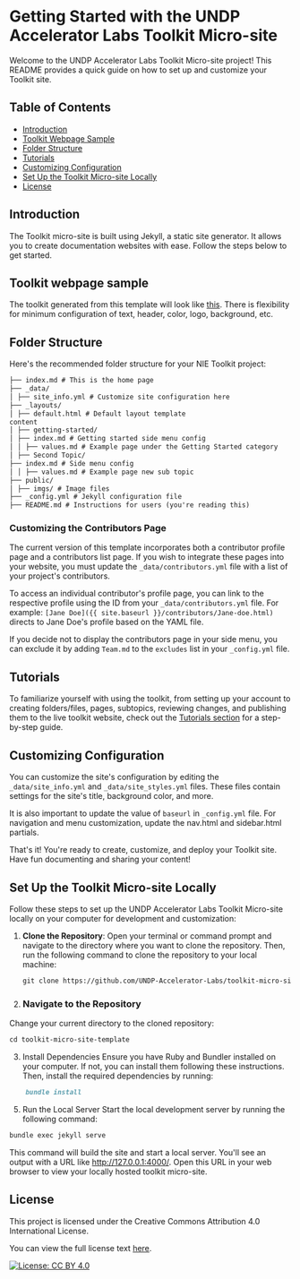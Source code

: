 # Getting Started with the UNDP Accelerator Labs Toolkit Micro-site

Welcome to the UNDP Accelerator Labs Toolkit Micro-site project! This README provides a quick guide on how to set up and customize your Toolkit site.

## Table of Contents

- [Introduction](#introduction)
- [Toolkit Webpage Sample](#toolkit-webpage-sample)
- [Folder Structure](#folder-structure)
- [Tutorials](#tutorials)
- [Customizing Configuration](#customizing-configuration)
- [Set Up the Toolkit Micro-site Locally](#set-up-the-toolkit-micro-site-locally)
- [License](#license)

## Introduction

The Toolkit micro-site is built using Jekyll, a static site generator. It allows you to create documentation websites with ease. Follow the steps below to get started.

## Toolkit webpage sample
The toolkit generated from this template will look like [this](https://undp-accelerator-labs.github.io/national_innovation_ecosystems_toolkit/). There is flexibility for minimum configuration of text, header, color, logo, background, etc.

## Folder Structure

Here's the recommended folder structure for your NIE Toolkit project:
```markdown
├── index.md # This is the home page
├── _data/
│ ├── site_info.yml # Customize site configuration here
├── _layouts/
│ ├── default.html # Default layout template
content
│ ├── getting-started/
│ ├── index.md # Getting started side menu config
│ │ ├── values.md # Example page under the Getting Started category
│ ├── Second Topic/
├── index.md # Side menu config
│ │ ├── values.md # Example page new sub topic
├── public/
│ ├── imgs/ # Image files
├── _config.yml # Jekyll configuration file
├── README.md # Instructions for users (you're reading this)

``````


### Customizing the Contributors Page

The current version of this template incorporates both a contributor profile page and a contributors list page. If you wish to integrate these pages into your website, you must update the `_data/contributors.yml` file with a list of your project's contributors.

To access an individual contributor's profile page, you can link to the respective profile using the ID from your `_data/contributors.yml` file. For example: `[Jane Doe]({{ site.baseurl }}/contributors/Jane-doe.html)` directs to Jane Doe's profile based on the YAML file.

If you decide not to display the contributors page in your side menu, you can exclude it by adding `Team.md` to the `excludes` list in your `_config.yml` file.

## Tutorials
To familiarize yourself with using the toolkit, from setting up your account to creating folders/files, pages, subtopics, reviewing changes, and publishing them to the live toolkit website, check out the [Tutorials section](./Tutorials/index) for a step-by-step guide.

## Customizing Configuration

You can customize the site's configuration by editing the `_data/site_info.yml` and `_data/site_styles.yml` files. These files contain settings for the site's title, background color, and more.

It is also important to update the value of `baseurl` in `_config.yml` file. 
For navigation and menu customization, update the nav.html and sidebar.html partials.

That's it! You're ready to create, customize, and deploy your Toolkit site. Have fun documenting and sharing your content!


## Set Up the Toolkit Micro-site Locally

Follow these steps to set up the UNDP Accelerator Labs Toolkit Micro-site locally on your computer for development and customization:

1. **Clone the Repository**: Open your terminal or command prompt and navigate to the directory where you want to clone the repository. Then, run the following command to clone the repository to your local machine:

    ```markdown
    git clone https://github.com/UNDP-Accelerator-Labs/toolkit-micro-site-template.git
    ```

2. ### Navigate to the Repository

Change your current directory to the cloned repository:

```markdown
cd toolkit-micro-site-template
```

3. Install Dependencies
Ensure you have Ruby and Bundler installed on your computer. If not, you can install them following these instructions. Then, install the required dependencies by running:

```markdown
    bundle install
```

5. Run the Local Server
Start the local development server by running the following command:

```markdown
bundle exec jekyll serve 
```

This command will build the site and start a local server. You'll see an output with a URL like http://127.0.0.1:4000/. Open this URL in your web browser to view your locally hosted toolkit micro-site.

## License
This project is licensed under the Creative Commons Attribution 4.0 International License.

You can view the full license text [here](https://creativecommons.org/licenses/by/4.0/legalcode).

[![License: CC BY 4.0](https://img.shields.io/badge/License-CC%20BY%204.0-lightgrey.svg)](https://creativecommons.org/licenses/by/4.0/)
